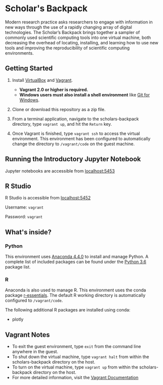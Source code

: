 # Scholar's Backpack

Modern research practice asks researchers to engage with information in new ways through the use of a rapidly changing array of digital technologies. The Scholar’s Backpack brings together a sampler of commonly used scientific computing tools into one virtual machine, both decreasing the overhead of locating, installing, and learning how to use new tools and improving the reproducibility of scientific computing environments.

## Getting Started

1. Install [VirtualBox](https://www.virtualbox.org/wiki/Downloads) and [Vagrant](https://www.vagrantup.com/downloads.html).
    * **Vagrant 2.0 or higher is required.**
    * **Windows users must also install a shell environment** like [Git for Windows](https://git-for-windows.github.io/).
1. Clone or download this repository as a zip file.

1. From a terminal application, navigate to the scholars-backpack directory, type `vagrant up`, and hit the `Return` key.

1. Once Vagrant is finished, type `vagrant ssh` to access the virtual environment. This environment has been configured to automatically change the directory to `/vagrant/code` on the guest machine.

## Running the Introductory Jupyter Notebook

Jupyter notebooks are accessible from [localhost:5453](http://localhost:5453)

## R Studio

R Studio is accessible from [localhost:5452](http://localhost:5452)

Username: `vagrant`

Password: `vagrant`

## What's inside?

### Python

This environment uses [Anaconda 4.4.0](https://www.continuum.io/downloads) to install and manage Python. A complete list of included packages can be found under the [Python 3.6](https://docs.continuum.io/anaconda/pkg-docs) package list.

### R

Anaconda is also used to manage R. This environment uses the conda package [r-essentials](https://docs.continuum.io/anaconda/r-language-pkg-docs). The default R working directory is automatically configured to `/vagrant/code`.

The following additional R packages are installed using conda:

* plotly

## Vagrant Notes

* To exit the guest environment, type `exit` from the command line anywhere in the guest.
* To shut down the virtual machine, type `vagrant halt` from within the scholars-backpack directory on the host.
* To turn on the virtual machine, type `vagrant up` from within the scholars-backpack directory on the host.
* For more detailed information, visit the [Vagrant Documentation](https://www.vagrantup.com/docs/)
